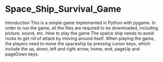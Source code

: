# Space_Ship_Survival_Game
Introduction
This is a simple game implemented in Python with pygame. In order to run the game, all the files are required to be downloaded, including picture, sound, etc. 
How to play the game
The spalce ship needs to avoid rocks to get rid of attack by moving around itself. When playing the game, the players need to move the spaceship by pressing cursor keys, which include the up, down, left and right arrow, home, end, pageUp and pageDown keys.
